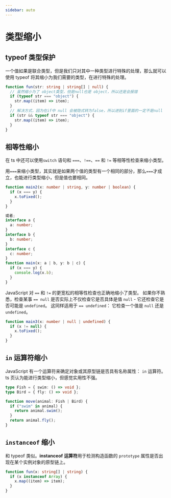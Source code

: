 ```yaml
---
sidebar: auto
---
```


# 类型缩小

## typeof 类型保护

一个值如果是联合类型，但是我们只对其中一种类型进行特殊的处理，那么就可以使用 typeof 将其缩小为我们需要的类型，在进行特殊的处理。

```typescript
function fun(str: string | string[] | null) {
  // 虽然缩小为了 object类型，但是null也是 object，所以还是会报错
  if (typeof str === "object") {
    str.map((item) => item);
  }
  // 解决方式，因为在if中 null 会被隐式转为false，所以进到if里面的一定不是null
  if (str && typeof str === "object") {
    str.map((item) => item);
  }
}
```

## 相等性缩小

在 ts 中还可以使用`switch` 语句和 `===`、`!==`、`==` 和 `!=` 等相等性检查来缩小类型。

用`===`来缩小类型，其实就是如果两个值的类型有一个相同的部分，那么`===`才成立，也能进行类型缩小，但是值也要相同。

```typescript
function main2(x: number | string, y: number | boolean) {
  if (x === y) {
    x.toFixed();
  }
}

或者;
interface a {
  a: number;
}
interface b {
  b: number;
}
interface c {
  c: number;
}
function main(x: a | b, y: b | c) {
  if (x === y) {
    console.log(x.b);
  }
}
```

JavaScript 对 `==` 和 `!=` 的更宽松的相等性检查也正确地缩小了类型。 如果你不熟悉，检查某事 `== null` 是否实际上不仅检查它是否具体是值 `null` - 它还检查它是否可能是 `undefined`。 这同样适用于 `== undefined`： 它检查一个值是 `null` 还是 `undefined`。

```typescript
function main3(x: number | null | undefined) {
  if (x != null) {
    x.toFixed();
  }
}
```

## `in` 运算符缩小

JavaScript 有一个运算符来确定对象或其原型链是否具有名称属性： `in` 运算符。ts 页认为能进行类型缩小，但感觉实用性不强。

```typescript
type Fish = { swim: () => void };
type Bird = { fly: () => void };

function move(animal: Fish | Bird) {
  if ("swim" in animal) {
    return animal.swim();
  }
  return animal.fly();
}
```

## `instanceof` 缩小

和 typeof 类似。**instanceof** **运算符**用于检测构造函数的 `prototype` 属性是否出现在某个实例对象的原型链上。

```typescript
function fun(x: string[] | string) {
  if (x instanceof Array) {
    x.map((item) => item);
  }
}
```
